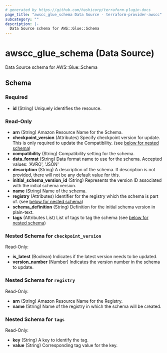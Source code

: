 ```yaml
---
# generated by https://github.com/hashicorp/terraform-plugin-docs
page_title: "awscc_glue_schema Data Source - terraform-provider-awscc"
subcategory: ""
description: |-
  Data Source schema for AWS::Glue::Schema
---
```


# awscc_glue_schema (Data Source)

Data Source schema for AWS::Glue::Schema



<!-- schema generated by tfplugindocs -->
## Schema

### Required

- **id** (String) Uniquely identifies the resource.

### Read-Only

- **arn** (String) Amazon Resource Name for the Schema.
- **checkpoint_version** (Attributes) Specify checkpoint version for update. This is only required to update the Compatibility. (see [below for nested schema](#nestedatt--checkpoint_version))
- **compatibility** (String) Compatibility setting for the schema.
- **data_format** (String) Data format name to use for the schema. Accepted values: 'AVRO', 'JSON'
- **description** (String) A description of the schema. If description is not provided, there will not be any default value for this.
- **initial_schema_version_id** (String) Represents the version ID associated with the initial schema version.
- **name** (String) Name of the schema.
- **registry** (Attributes) Identifier for the registry which the schema is part of. (see [below for nested schema](#nestedatt--registry))
- **schema_definition** (String) Definition for the initial schema version in plain-text.
- **tags** (Attributes List) List of tags to tag the schema (see [below for nested schema](#nestedatt--tags))

<a id="nestedatt--checkpoint_version"></a>
### Nested Schema for `checkpoint_version`

Read-Only:

- **is_latest** (Boolean) Indicates if the latest version needs to be updated.
- **version_number** (Number) Indicates the version number in the schema to update.


<a id="nestedatt--registry"></a>
### Nested Schema for `registry`

Read-Only:

- **arn** (String) Amazon Resource Name for the Registry.
- **name** (String) Name of the registry in which the schema will be created.


<a id="nestedatt--tags"></a>
### Nested Schema for `tags`

Read-Only:

- **key** (String) A key to identify the tag.
- **value** (String) Corresponding tag value for the key.


